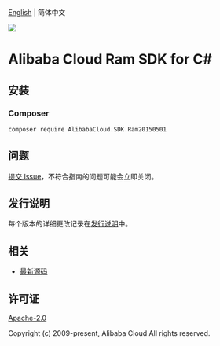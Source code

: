 [English](README.md) | 简体中文

![](https://aliyunsdk-pages.alicdn.com/icons/AlibabaCloud.svg)

# Alibaba Cloud Ram SDK for C#

## 安装

### Composer

```bash
composer require AlibabaCloud.SDK.Ram20150501
```

## 问题

[提交 Issue](https://github.com/aliyun/alibabacloud-csharp-sdk/issues/new)，不符合指南的问题可能会立即关闭。

## 发行说明

每个版本的详细更改记录在[发行说明](./ChangeLog.md)中。

## 相关

* [最新源码](https://github.com/aliyun/alibabacloud-csharp-sdk/)

## 许可证

[Apache-2.0](http://www.apache.org/licenses/LICENSE-2.0)

Copyright (c) 2009-present, Alibaba Cloud All rights reserved.
